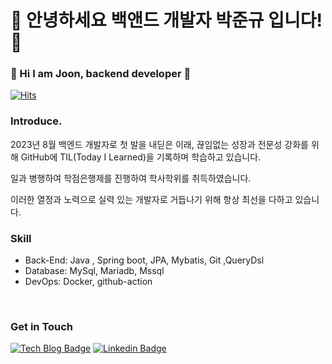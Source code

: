 
# 🤖 안녕하세요 백앤드 개발자 박준규 입니다! 🐯
### 🤖 Hi I am Joon, backend developer 🐯

[![Hits](https://hits.seeyoufarm.com/api/count/incr/badge.svg?url=https%3A%2F%2Fgithub.com%2F<Joon>&count_bg=%2376FB11&title_bg=%23198BD7&icon=github.svg&icon_color=%23000000&title=Visitors&edge_flat=false)](https://hits.seeyoufarm.com)

### Introduce.

2023년 8월 백엔드 개발자로 첫 발을 내딛은 이래, 끊임없는 성장과 전문성 강화를 위해 GitHub에 TIL(Today I Learned)을 기록하며 학습하고 있습니다.

일과 병행하여 학점은행제를 진행하여 학사학위를 취득하였습니다.

이러한 열정과 노력으로 실력 있는 개발자로 거듭나기 위해 항상 최선을 다하고 있습니다.

### Skill
- Back-End: Java , Spring boot, JPA, Mybatis, Git ,QueryDsl
- Database: MySql, Mariadb, Mssql
- DevOps: Docker, github-action

<br>

### Get in Touch
[![Tech Blog Badge](http://img.shields.io/badge/Velog-000000?style=flat-square&logo=velog&link=https://zzsza.github.io/)](https://velog.io/@bluegrate/posts) [![Linkedin Badge](https://img.shields.io/badge/-LinkedIn-blue?style=flat-square&logo=Linkedin&logoColor=white&link=https://www.linkedin.com/feed/)](https://www.linkedin.com/feed/)
